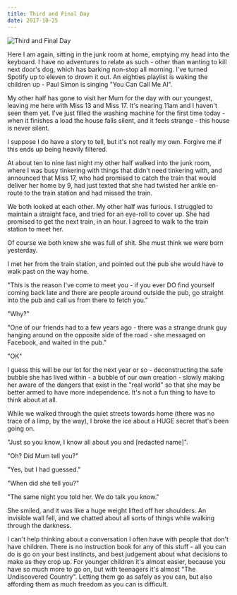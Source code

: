 ```yaml
---
title: Third and Final Day
date: 2017-10-25
---
```


![Third and Final Day](https://source.unsplash.com/l7dbl-sUg3k/1600x900)

Here I am again, sitting in the junk room at home, emptying my head into the keyboard. I have no adventures to relate as such - other than wanting to kill next door's dog, which has barking non-stop all morning. I've turned Spotify up to eleven to drown it out. An eighties playlist is waking the children up - Paul Simon is singing "You Can Call Me Al".

My other half has gone to visit her Mum for the day with our youngest, leaving me here with Miss 13 and Miss 17. It's nearing 11am and I haven't seen them yet. I've just filled the washing machine for the first time today - when it finishes a load the house falls silent, and it feels strange - this house is never  silent.

I suppose I do have a story to tell, but it's not really my own. Forgive me if this ends up being heavily filtered.

At about ten to nine last night my other half walked into the junk room, where I was busy tinkering with things that didn't need tinkering with, and announced that Miss 17, who had promised to catch the train that would deliver her home by 9, had just texted that she had twisted her ankle en-route to the train station and had missed the train.

We both looked at each other. My other half was furious. I struggled to maintain a straight face, and tried for an eye-roll to cover up. She had promised to get the next train, in an hour. I agreed to walk to the train station to meet her.

Of course we both knew she was full of shit. She must think we were born yesterday.

I met her from the train station, and pointed out the pub she would have to walk past on the way home.

"This is the reason I've come to meet you - if you ever DO find yourself coming back late and there are people around outside the pub, go straight into the pub and call us from there to fetch you."

"Why?"

"One of our friends had to a few years ago - there was a strange drunk guy hanging around on the opposite side of the road - she messaged on Facebook, and waited in the pub."

"OK"

I guess this will be our lot for the next year or so - deconstructing the safe bubble she has lived within - a bubble of our own creation - slowly making her aware of the dangers that exist in the "real world" so that she may be better armed to have more independence. It's not a fun thing to have to think about at all.

While we walked through the quiet streets towards home (there was no trace of a limp, by the way), I broke the ice about a HUGE secret that's been going on.

"Just so you know, I know all about you and [redacted name]".

"Oh? Did Mum tell you?"

"Yes, but I had guessed."

"When did she tell you?"

"The same night you told her. We do talk you know."

She smiled, and it was like a huge weight lifted off her shoulders. An invisible wall fell, and we chatted about all sorts of things while walking through the darkness.

I can't help thinking about a conversation I often have with people that don't have children. There is no instruction book for any of this stuff - all you can do is go on your best instincts, and best judgement about what decisions to make as they crop up. For younger children it's almost easier, because you have so much more to go on, but with teenagers it's almost "The Undiscovered Country". Letting them go as safely as you can, but also affording them as much freedom as you can is difficult.
